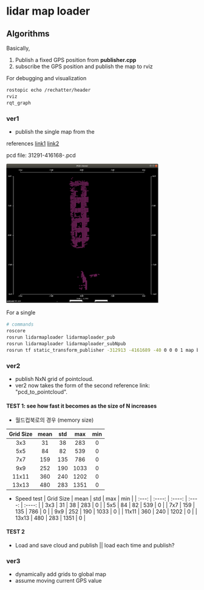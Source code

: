 # lidar map loader

## Algorithms
Basically,
1. Publish a fixed GPS position from **publisher.cpp**
2. subscribe the GPS position and publish the map to rviz

For debugging and visualization
```sh
rostopic echo /rechatter/header
rviz
rqt_graph
```
### ver1
* publish the single map from the

references
[link1](http://wiki.ros.org/pcl_ros)
[link2](https://github.com/ros-perception/perception_pcl/blob/melodic-devel/pcl_ros/tools/pcd_to_pointcloud.cpp)

pcd file: 31291-416168-.pcd

<img src="/images/ver1.png" alt="pcd" width="400"/>

For a single
```sh
# commands
roscore
rosrun lidarmaploader lidarmaploader_pub
rosrun lidarmaploader lidarmaploader_subNpub
rosrun tf static_transform_publisher -312913 -4161689 -40 0 0 0 1 map base_link 10
```
### ver2
* publish NxN grid of pointcloud.
* ver2 now takes the form of the second reference link: "pcd_to_pointcloud".

#### TEST 1: see how fast it becomes as the size of N increases
* 월드컵북로의 경우 (memory size)

| Grid Size   | mean        | std         | max         | min           |
| :---:       | :----:      | :----:      |    :----:   |   :----:      |
| 3x3         | 31          | 38          | 283         |  0            |
| 5x5         | 84          | 82          | 539         |  0            |
| 7x7         | 159         | 135         | 786         |  0            |
| 9x9         | 252         | 190         | 1033        |  0            |
| 11x11       | 360         | 240         | 1202        |  0            |
| 13x13       | 480         | 283         | 1351        |  0            |

* Speed test
| Grid Size   | mean        | std         | max         | min           |
| :---:       | :----:      | :----:      |    :----:   |   :----:      |
| 3x3         | 31          | 38          | 283         |  0            |
| 5x5         | 84          | 82          | 539         |  0            |
| 7x7         | 159         | 135         | 786         |  0            |
| 9x9         | 252         | 190         | 1033        |  0            |
| 11x11       | 360         | 240         | 1202        |  0            |
| 13x13       | 480         | 283         | 1351        |  0            |

#### TEST 2
* Load and save cloud and publish || load each time and publish?




### ver3
* dynamically add grids to global map
* assume moving current GPS value
